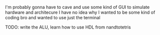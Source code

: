 I'm probably gonna have to cave and use some kind of GUI to simulate hardware and architecure
I have no idea why I wanted to be some kind of coding bro and wanted to use just the terminal

TODO: write the ALU, learn how to use HDL from nandtotetris 
